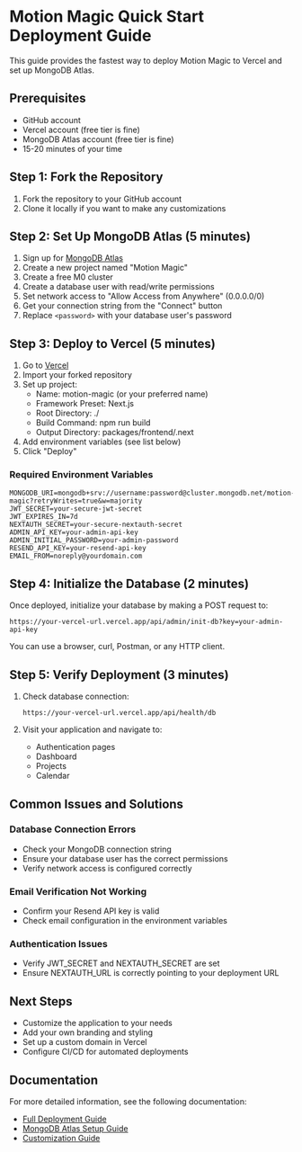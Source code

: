 # Motion Magic Quick Start Deployment Guide

This guide provides the fastest way to deploy Motion Magic to Vercel and set up MongoDB Atlas.

## Prerequisites

- GitHub account
- Vercel account (free tier is fine)
- MongoDB Atlas account (free tier is fine)
- 15-20 minutes of your time

## Step 1: Fork the Repository

1. Fork the repository to your GitHub account
2. Clone it locally if you want to make any customizations

## Step 2: Set Up MongoDB Atlas (5 minutes)

1. Sign up for [MongoDB Atlas](https://www.mongodb.com/cloud/atlas)
2. Create a new project named "Motion Magic"
3. Create a free M0 cluster
4. Create a database user with read/write permissions
5. Set network access to "Allow Access from Anywhere" (0.0.0.0/0)
6. Get your connection string from the "Connect" button
7. Replace `<password>` with your database user's password

## Step 3: Deploy to Vercel (5 minutes)

1. Go to [Vercel](https://vercel.com/new)
2. Import your forked repository
3. Set up project:
   - Name: motion-magic (or your preferred name)
   - Framework Preset: Next.js
   - Root Directory: ./
   - Build Command: npm run build
   - Output Directory: packages/frontend/.next
4. Add environment variables (see list below)
5. Click "Deploy"

### Required Environment Variables

```
MONGODB_URI=mongodb+srv://username:password@cluster.mongodb.net/motion-magic?retryWrites=true&w=majority
JWT_SECRET=your-secure-jwt-secret
JWT_EXPIRES_IN=7d
NEXTAUTH_SECRET=your-secure-nextauth-secret
ADMIN_API_KEY=your-admin-api-key
ADMIN_INITIAL_PASSWORD=your-admin-password
RESEND_API_KEY=your-resend-api-key
EMAIL_FROM=noreply@yourdomain.com
```

## Step 4: Initialize the Database (2 minutes)

Once deployed, initialize your database by making a POST request to:

```
https://your-vercel-url.vercel.app/api/admin/init-db?key=your-admin-api-key
```

You can use a browser, curl, Postman, or any HTTP client.

## Step 5: Verify Deployment (3 minutes)

1. Check database connection:

   ```
   https://your-vercel-url.vercel.app/api/health/db
   ```

2. Visit your application and navigate to:
   - Authentication pages
   - Dashboard
   - Projects
   - Calendar

## Common Issues and Solutions

### Database Connection Errors

- Check your MongoDB connection string
- Ensure your database user has the correct permissions
- Verify network access is configured correctly

### Email Verification Not Working

- Confirm your Resend API key is valid
- Check email configuration in the environment variables

### Authentication Issues

- Verify JWT_SECRET and NEXTAUTH_SECRET are set
- Ensure NEXTAUTH_URL is correctly pointing to your deployment URL

## Next Steps

- Customize the application to your needs
- Add your own branding and styling
- Set up a custom domain in Vercel
- Configure CI/CD for automated deployments

## Documentation

For more detailed information, see the following documentation:

- [Full Deployment Guide](./VERCEL_DEPLOYMENT.md)
- [MongoDB Atlas Setup Guide](./MONGODB_ATLAS_SETUP.md)
- [Customization Guide](./CUSTOMIZATION.md)
